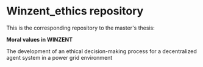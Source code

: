 # Winzent_ethics repository
This is the corresponding repository to the master's thesis: 

**Moral values in WINZENT**

The development of an ethical
decision-making process for a
decentralized agent system in a
power grid environment

